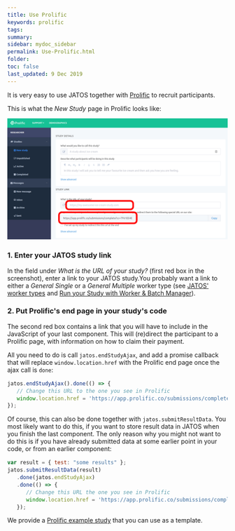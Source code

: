 ```yaml
---
title: Use Prolific 
keywords: prolific
tags:
summary:
sidebar: mydoc_sidebar
permalink: Use-Prolific.html
folder:
toc: false
last_updated: 9 Dec 2019
---
```


It is very easy to use JATOS together with [Prolific](https://www.prolific.co/) to recruit participants. 

This is what the _New Study_ page in Prolific looks like:

![Prolific screenshot](images/Screenshot_Prolific_create_study.png)


### 1. Enter your JATOS study link

In the field under _What is the URL of your study?_ (first red box in the screenshot), enter a link to your JATOS study.You probably want a link to either a _General Single_ or a _General Multiple_ worker type (see [JATOS' worker types](Worker-Types.html) and [Run your Study with Worker & Batch Manager](Run-your-Study-with-Worker-and-Batch-Manager.html)).


### 2. Put Prolific's end page in your study's code

The second red box contains a link that you will have to include in the JavaScript of your last component. This will (re)direct the participant to a Prolific page, with information on how to claim their payment. 

All you need to do is call `jatos.endStudyAjax`, and add a promise callback that will replace `window.location.href` with the Prolific end page once the ajax call is `done`:

```JavaScript
jatos.endStudyAjax().done(() => {
   // Change this URL to the one you see in Prolific
   window.location.href = 'https://app.prolific.co/submissions/complete?cc=7F61EE4E'
});
```

Of course, this can also be done together with `jatos.submitResultData`. You most likely want to do this, if you want to store result data in JATOS when you finish the last component. The only reason why you might not want to do this is if you have already submitted data at some earlier point in your code, or from an earlier component:

```JavaScript
var result = { test: "some results" };
jatos.submitResultData(result)
   .done(jatos.endStudyAjax)
   .done(() => {
      // Change this URL the one you see in Prolific
      window.location.href = 'https://app.prolific.co/submissions/complete?cc=7F61EE4E'
   });
```

We provide a [Prolific example study](https://github.com/JATOS/JATOS_examples/raw/master/examples/prolific_example.zip) that you can use as a template.

